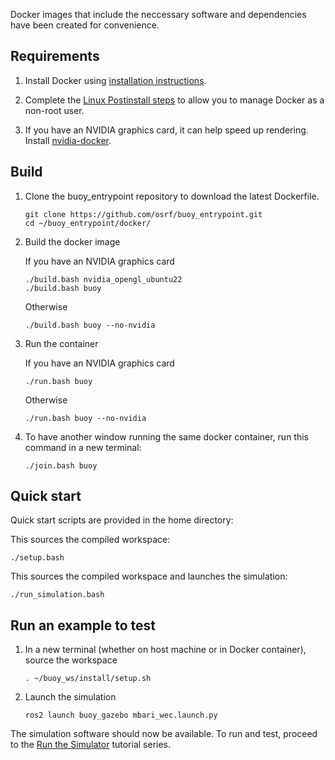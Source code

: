 Docker images that include the neccessary software and dependencies have been created for convenience. 

## Requirements

1. Install Docker using [installation instructions](https://docs.docker.com/engine/install/ubuntu/).

1. Complete the [Linux Postinstall steps](https://docs.docker.com/engine/install/linux-postinstall/) to allow you to manage Docker as a non-root user.

1. If you have an NVIDIA graphics card, it can help speed up rendering. Install [nvidia-docker](https://docs.nvidia.com/datacenter/cloud-native/container-toolkit/install-guide.html#docker).

## Build

1. Clone the buoy_entrypoint repository to download the latest Dockerfile.

    ```
    git clone https://github.com/osrf/buoy_entrypoint.git
    cd ~/buoy_entrypoint/docker/
    ```

1. Build the docker image

    If you have an NVIDIA graphics card
    ```
    ./build.bash nvidia_opengl_ubuntu22
    ./build.bash buoy
    ```
    Otherwise
    ```
    ./build.bash buoy --no-nvidia
    ```

1. Run the container

    If you have an NVIDIA graphics card
    ```
    ./run.bash buoy
    ```
    Otherwise
    ```
    ./run.bash buoy --no-nvidia
    ```

1. To have another window running the same docker container, run this command in a new terminal:

    ```
    ./join.bash buoy
    ```

## Quick start

Quick start scripts are provided in the home directory:

This sources the compiled workspace:
```
./setup.bash
```

This sources the compiled workspace and launches the simulation:
```
./run_simulation.bash
```

## Run an example to test

1. In a new terminal (whether on host machine or in Docker container), source the workspace

    ```
    . ~/buoy_ws/install/setup.sh
    ```

1. Launch the simulation

    ```
    ros2 launch buoy_gazebo mbari_wec.launch.py
    ```

The simulation software should now be available.  To run and test, proceed to the [Run the Simulator](../../../tutorials/#running-the-simulator) tutorial series. 
